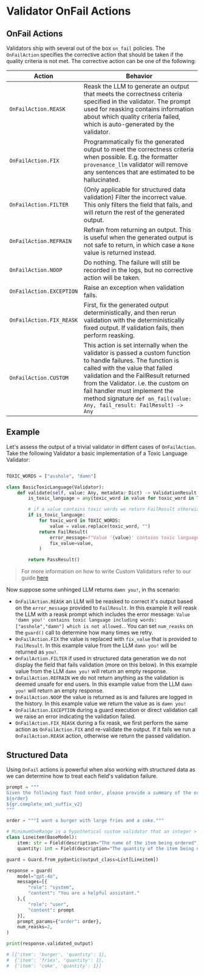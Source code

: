 # Validator OnFail Actions

## OnFail Actions

Validators ship with several out of the box `on_fail` policies. The `OnFailAction` specifies the corrective action that should be taken if the quality criteria is not met. The corrective action can be one of the following:

| Action    | Behavior                                                                                                                                                                                               |
|-----------|--------------------------------------------------------------------------------------------------------------------------------------------------------------------------------------------------------|
| `OnFailAction.REASK`   | Reask the LLM to generate an output that meets the correctness criteria specified in the validator.  The prompt used for reasking contains information about which quality criteria failed, which is auto-generated by the validator. |
| `OnFailAction.FIX`     | Programmatically fix the generated output to meet the correctness criteria when possible. E.g. the formatter `provenance_llm` validator will remove any sentences that are estimated to be hallucinated.             |
| `OnFailAction.FILTER`  | (Only applicable for structured data validation) Filter the incorrect value. This only filters the field that fails, and will return the rest of the generated output.                                                                                  |
| `OnFailAction.REFRAIN` | Refrain from returning an output. This is useful when the generated output is not safe to return, in which case a `None` value is returned instead.                                                          |
| `OnFailAction.NOOP`    | Do nothing. The failure will still be recorded in the logs, but no corrective action will be taken.                                                                                                    |
| `OnFailAction.EXCEPTION`  | Raise an exception when validation fails.     |
| `OnFailAction.FIX_REASK` | First, fix the generated output deterministically, and then rerun validation with the deterministically fixed output. If validation fails, then perform reasking.           |
| `OnFailAction.CUSTOM` | This action is set internally when the validator is passed a custom function to handle failures.  The function is called with the value that failed validation and the FailResult returned from the Validator.  i.e. the custom on fail handler must implement the method signature `def on_fail(value: Any, fail_result: FailResult) -> Any`           |

## Example 

Let's assess the output of a trivial validator in diffent cases of `OnFailAction`. 
Take the following Validator a basic implementation of a Toxic Language Validator:

```python

TOXIC_WORDS = ["asshole", "damn"]

class BasicToxicLanguage(Validator):
    def validate(self, value: Any, metadata: Dict) -> ValidationResult:
        is_toxic_language = any(toxic_word in value for toxic_word in TOXIC_WORDS)

        # if a value contains toxic words we return FailResult otherwise PassResult
        if is_toxic_language:
            for toxic_word in TOXIC_WORDS:
                value = value.replace(toxic_word, "")
            return FailResult(
                error_message=f"Value '{value}' contains toxic language including words: {TOXIC_WORDS} which is not allowed.",
                fix_value=value,
            )

        return PassResult()
```

> For more information on how to write Custom Validators refer to our guide [here](/how_to_guides/custom_validators)

Now suppose some unhinged LLM returns `damn you!`, in ths scenario:

- `OnFailAction.REASK` an LLM will be reasked to correct it's output based on the  `error_message` provided to `FailResult`. In this example it will reask the LLM with a reask prompt which includes the error message: `Value 'damn you!' contains toxic language including words: ["asshole","damn"] which is not allowed.`. You can set `num_reasks` on the `guard()` call to determine how many times we retry.
- `OnFailAction.FIX` the value is replaced with `fix_value` that is provided to `FailResult`. In this example value from the LLM `damn you!` will be returned as `you!`.
- `OnFailAction.FILTER` if used in structured data generation we do not display the field that fails validation (more on this below). In this example value from the LLM `damn you!` will return an empty response.
- `OnFailAction.REFRAIN` we do not return anything as the validation is deemed unsafe for end users. In this example value from the LLM `damn you!` will return an empty response.
- `OnFailAction.NOOP` the value is returned as is and failures are logged in the history. In this example value we return the value as is `damn you!`
- `OnFailAction.EXCEPTION` during a guard execution or direct validation call we raise an error indicating the validation failed.
- `OnFailAction.FIX_REASK` during a fix reask, we first perform the same action as `OnFailAction.FIX` and re-validate the output. If it fails we run a `OnFailAction.REASK` action, otherwise we return the passed validation.


## Structured Data

Using `OnFail` actions is powerful when also working with structured data as we can determine how to treat each field's validation failure.


```python
prompt = """
Given the following fast food order, please provide a summary of the orders.
${order}
${gr.complete_xml_suffix_v2}
"""

order = """I want a burger with large fries and a coke."""

# MinimumOneRange is a hypothetical custom validator that an integer > 0 is supplied
class Lineitem(BaseModel):
    item: str = Field(description="The name of the item being ordered", validators=[LowerCase()])
    quantity: int = Field(description="The quantity of the item being ordered", validators=[MinimumOneRange(min=1, max=10, on_fail="fix")])

guard = Guard.from_pydantic(output_class=List[Lineitem])

response = guard(
    model="gpt-4o",
    messages=[{
        "role": "system",
        "content": "You are a helpful assistant."
    },{
        "role": "user",
        "content": prompt
    }],
    prompt_params={"order": order},
    num_reasks=2,
)

print(response.validated_output)

# [{'item': 'burger', 'quantity': 1},
#  {'item': 'fries', 'quantity': 1},
#  {'item': 'coke', 'quantity': 1}]
```
